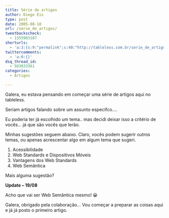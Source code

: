 ```yaml
---
title: Série de artigos
author: Diego Eis
type: post
date: 2005-08-18
url: /serie_de_artigos/
tweetbackscheck:
  - 1355903187
shorturls:
  - 'a:3:{s:9:"permalink";s:40:"http://tableless.com.br/serie_de_artigos";s:7:"tinyurl";s:26:"http://tinyurl.com/3zujbfd";s:4:"isgd";s:19:"http://is.gd/03mVEq";}'
twittercomments:
  - 'a:0:{}'
dsq_thread_id:
  - 503033361
categories:
  - Artigos

---
```

Galera, eu estava pensando em começar uma série de artigos aqui no tableless.
  
Seriam artigos falando sobre um assunto específco&#8230;. 

Eu poderia ter já escolhido um tema.. mas decidi deixar isso a critério de vocês&#8230; já que são vocês que lerão. 

Minhas sugestões seguem abaixo. Claro, vocês podem sugerir outros temas, ou apenas acrescentar algo em algum tema que sugeri. 

  1. Acessibilidade
  2. Web Standards e Dispositivos Móveis
  3. Vantagens dos Web Standards
  4. Web Semântica

Mais alguma sugestão? 

**Update &#8211; 19/08**
  
Acho que vai ser Web Semântica mesmo! 😀
  
Galera, obrigado pela colaboração&#8230; Vou começar a preparar as coisas aqui e já já posto o primeiro artigo.